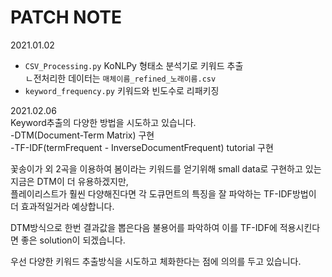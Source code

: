 # PATCH NOTE
  
2021.01.02   
+ `CSV_Processing.py` KoNLPy 형태소 분석기로 키워드 추출   
   ㄴ전처리한 데이터는 `매체이름_refined_노래이름.csv`  
+ `keyword_frequency.py` 키워드와 빈도수로 리패키징   
  
    
    
2021.02.06  
Keyword추출의 다양한 방법을 시도하고 있습니다.  
-DTM(Document-Term Matrix) 구현  
-TF-IDF(termFrequent - InverseDocumentFrequent) tutorial 구현  
  
 꽃송이가 외 2곡을 이용하여 봄이라는 키워드를 얻기위해 small data로 구현하고 있는 지금은 DTM이 더 유용하겠지만,  
 플레이리스트가 훨씬 다양해진다면 각 도큐먼트의 특징을 잘 파악하는 TF-IDF방법이 더 효과적일거라 예상합니다.  

DTM방식으로 한번 결과값을 뽑은다음 불용어를 파악하여 이를  TF-IDF에 적용시킨다면 좋은 solution이 되겠습니다.  
  
  
  우선 다양한 키워드 추출방식을 시도하고 체화한다는 점에 의의를 두고 있습니다.  
  
